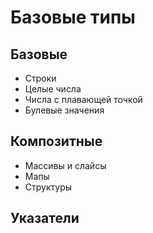 # Базовые типы 

## Базовые
- Строки
- Целые числа
- Числа с плавающей точкой
- Булевые значения

## Композитные
- Массивы и слайсы
- Мапы
- Структуры

## Указатели




